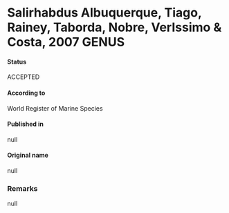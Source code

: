 # Salirhabdus Albuquerque, Tiago, Rainey, Taborda, Nobre, VerIssimo & Costa, 2007 GENUS

#### Status
ACCEPTED

#### According to
World Register of Marine Species

#### Published in
null

#### Original name
null

### Remarks
null
